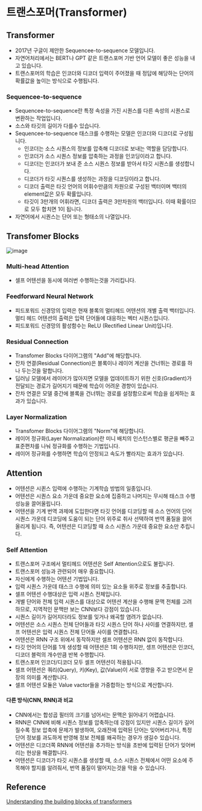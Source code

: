 # 트랜스포머(Transformer)

## Transformer

- 2017년 구글이 제안한 Sequencee-to-sequence 모델입니다.
- 자연어처리에서는 BERT나 GPT 같은 트랜스포머 기반 언어 모델이 좋은 성능을 내고 있습니다.
- 트랜스포머의 학습은 인코더와 디코더 입력이 주어졌을 때 정답에 해당하는 단어의 확률값을 높이는 방식으로 수행됩니다.
 
### Sequencee-to-sequence

- Sequencee-to-sequence란 특정 속성을 가진 시퀀스를 다른 속성의 시퀀스로 변환하는 작업입니다. 
- 소스와 타깃의 길이가 다를수 있습니다. 
- Sequencee-to-sequence 태스크를 수행하는 모델은 인코더와 디코더로 구성됩니다. 
  - 인코더는 소스 시퀀스의 정보를 압축해 디코더로 보내는 역할을 담당합니다.
  - 인코더가 소스 시퀀스 정보를 압축하는 과정을 인코딩이라고 합니다.
  - 디코더는 인코더가 보내 준 소스 시퀀스 정보를 받아서 타깃 시퀀스를 생성합니다.
  - 디코더가 타깃 시퀀스를 생성하는 과정을 디코딩이라고 합니다. 
  - 디코더 출력은 타깃 언어의 어휘수만큼의 차원으로 구성된 백터이며 백터의 element값은 모두 확률입니다. 
  - 타깃이 3만개의 어휘라면, 디코더 출력은 3만차원의 백터입니다. 이때 확률이므로 모두 합치면 1이 됩니다. 
- 자연어에서 시퀀스는 단어 또는 형태소의 나열입니다.  

## Transfomer Blocks

![image](https://user-images.githubusercontent.com/52392004/208555018-9c0a12ae-c6e4-4345-be55-bccc2baad2dd.png)

### Multi-head Attention

- 셀프 어텐션을 동시에 여러번 수행하는것을 가리킵니다. 

### Feedforward Neural Network

- 피드포워드 신경망의 입력은 현재 블록의 멀티헤드 어텐션의 개별 출력 백터입니다. 멀티 헤드 어텐션의 출력은 입력 단어들에 대응하는 벡터 시퀀스입니다. 
- 피드포워드 신경망의 활성함수는 ReLU (Rectified Linear Unit)입니다. 

### Residual Connection

- Transfomer Blocks 다이어그램의 "Add"에 해당합니다. 
- 잔차 연결(Residual Connection)은 블록이나 레이어 계산을 건너뛰는 경로를 하나 두는것을 말합니다. 
- 딥러닝 모델에서 레이어가 많아지면 모델을 업데이트하기 위한 신호(Gradient)가 전달되는 경로가 길어지기 때문에 학습이 어려운 경향이 있습니다. 
- 잔차 연결은 모델 중간에 블록을 건너뛰는 경로를 설정함으로써 학습을 쉽게하는 효과가 있습니다. 

### Layer Normalization

- Transfomer Blocks 다이어그램의 "Norm"에 해당합니다.
- 레이어 정규화(Layer Normalization)란 미니 배치의 인스턴스별로 평균을 빼주고 표준편차를 나눠 정규화를 수행하는 기법입니다. 
- 레이어 정규화를 수행하면 학습이 안정되고 속도가 빨라지는 효과가 있습니다. 


## Attention

- 어텐션은 시퀸스 입력에 수행하는 기계학습 방법의 일종입니다. 
- 어텐션은 시퀀스 요소 가운데 중요한 요소에 집중하고 나머지는 무시해 태스크 수행 성능을 끌어올립니다. 
- 어텐션을 기계 번역 과제에 도입한다면 타깃 언어를 디코딩할 때 소스 언어의 단어 시퀀스 가운데 디코딩에 도움이 되는 단어 위주로 취사 선택하여 번역 품질을 끌어올리게 됩니다. 즉, 어텐션은 디코딩할 때 소스 시퀀스 가운데 중요한 요소만 추립니다. 

### Self Attention
- 트랜스포머 구조에서 멀티헤드 어텐션은 Self Attention으로도 불립니다. 
- 트랜스포머 성능과 관련되어 매우 중요합니다.
- 자신에게 수행하는 어텐션 기법입니다.
- 입력 시퀀스 가운데 태스크 수행에 의미 있는 요소들 위주로 정보를 추출합니다. 
- 셀프 어텐션 수행대상은 입력 시퀀스 전체입니다. 
- 개별 단어와 전체 입력 시퀀스를 대상으로 어텐션 계산을 수행해 문맥 전체를 고려하므로, 지역적인 문맥만 보는 CNN보다 강점이 있습니다. 
- 시퀀스 길이가 길어지더라도 정보를 잊거나 왜곡할 염려가 없습니다. 
- 어텐션은 소스 시퀀스 전체 단어들과 타깃 시퀀스 단어 하나 사이를 연결하지만, 셀프 어텐션은 입력 시퀀스 전체 단어들 사이를 연결합니다. 
- 어텐션은 RNN 구조 위에서 동작하지만 셀프 어텐션은 RNN 없이 동작합니다. 
- 타깃 언어의 단어를 1개 생성할 때 어텐션은 1회 수행하지만, 셍프 어텐션은 인코더, 디코더 블럭의 개수만큼 반복 수행합니다. 
- 트랜스포머 인코더/디코더 모두 셀프 어텐션이 적용됩니다. 
- 셀프 어텐션은 쿼리(Query), 키(Key), 값(Value)이 서로 영향을 주고 받으면서 문장의 의미를 계산합니다. 
- 셀프 어텐션 모듈은 Value vactor들을 가중합하는 방식으로 계산합니다. 

#### 다른 방식(CNN, RNN)과 비교
- CNN에서는 합성곱 필터의 크기를 넘어서는 문맥은 읽어내기 어렵습니다.
- RNN은 CNN에 비해 시퀀스 정보를 압축하는데 강점이 있지만 시퀀스 길이가 길어 질수록 정보 압축에 문제가 발생하여, 오래전에 입력된 단어는 잊어버리거나, 특정 단어 정보를 과도하게 반영해 정보 전체를 왜곡하는 경우가 생길수 있습니다. 
- 어텐션은 디코더쪽 RNN에 어텐션을 추가하는 방식을 초반에 입력된 단어가 잊어버리는 현상을 해결합니다. 
- 어텐션은 디코더가 타깃 시퀀스를 생성할 때, 소스 시퀀스 전체에서 어떤 요소에 주목해야 할지를 알려줘서, 번역 품질이 떨어지는것을 막을 수 있습니다. 

## Reference

[Understanding the building blocks of transformers](https://medium.com/analytics-vidhya/understanding-the-building-blocks-of-transformers-c28484788d5a)
